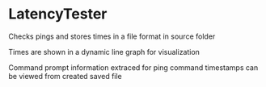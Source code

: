 # LatencyTester
Checks pings and stores times in a file format in source folder

Times are shown in a dynamic line graph for visualization

Command prompt information extraced for ping command timestamps can be viewed from created saved file






